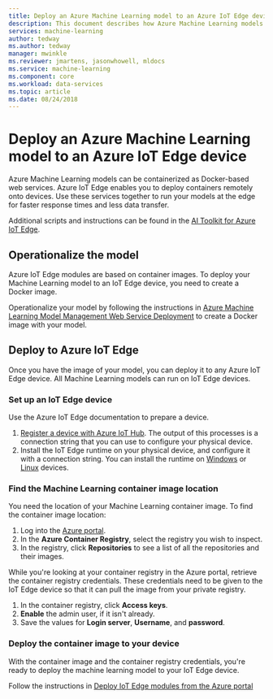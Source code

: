 ```yaml
---
title: Deploy an Azure Machine Learning model to an Azure IoT Edge device | Microsoft Docs
description: This document describes how Azure Machine Learning models can be deployed to Azure IoT Edge devices.
services: machine-learning
author: tedway
ms.author: tedway
manager: mwinkle
ms.reviewer: jmartens, jasonwhowell, mldocs
ms.service: machine-learning
ms.component: core
ms.workload: data-services
ms.topic: article
ms.date: 08/24/2018
---
```

# Deploy an Azure Machine Learning model to an Azure IoT Edge device

Azure Machine Learning models can be containerized as Docker-based web services. Azure IoT Edge enables you to deploy containers remotely onto devices. Use these services together to run your models at the edge for faster response times and less data transfer. 

Additional scripts and instructions can be found in the [AI Toolkit for Azure IoT Edge](http://aka.ms/AI-toolkit).

## Operationalize the model

Azure IoT Edge modules are based on container images. To deploy your Machine Learning model to an IoT Edge device, you need to create a Docker image.

Operationalize your model by following the instructions in [Azure Machine Learning Model Management Web Service Deployment](model-management-service-deploy.md) to create a Docker image with your model.

## Deploy to Azure IoT Edge

Once you have the image of your model, you can deploy it to any Azure IoT Edge device. All Machine Learning models can run on IoT Edge devices. 

### Set up an IoT Edge device

Use the Azure IoT Edge documentation to prepare a device. 

1. [Register a device with Azure IoT Hub](../../iot-edge/how-to-register-device-portal.md). The output of this processes is a connection string that you can use to configure your physical device. 
2. Install the IoT Edge runtime on your physical device, and configure it with a connection string. You can install the runtime on [Windows](../../iot-edge/how-to-install-iot-edge-windows-with-windows.md) or [Linux](../../iot-edge/how-to-install-iot-edge-linux.md) devices.  


### Find the Machine Learning container image location
You need the location of your Machine Learning container image. To find the container image location:

1. Log into the [Azure portal](http://portal.azure.com/).
2. In the **Azure Container Registry**, select the registry you wish to inspect.
3. In the registry, click **Repositories** to see a list of all the repositories and their images.

While you're looking at your container registry in the Azure portal, retrieve the container registry credentials. These credentials need to be given to the IoT Edge device so that it can pull the image from your private registry. 

1. In the container registry, click **Access keys**. 
2. **Enable** the admin user, if it isn't already. 
3. Save the values for **Login server**, **Username**, and **password**. 

### Deploy the container image to your device

With the container image and the container registry credentials, you're ready to deploy the machine learning model to your IoT Edge device. 

Follow the instructions in [Deploy IoT Edge modules from the Azure portal](../../iot-edge/how-to-deploy-modules-portal.md)











